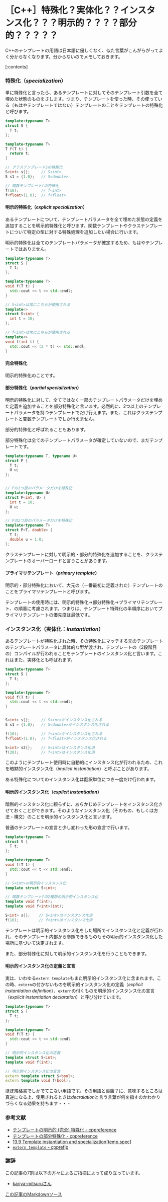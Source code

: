 # ［C++］特殊化？実体化？？インスタンス化？？？明示的？？？？部分的？？？？？

C++のテンプレートの用語は日本語に優しくなく、似た言葉がこんがらがってよく分からなくなります。分からないのでメモしておきます。

[:contents]

### 特殊化（*specialization*）

単に特殊化と言ったら、あるテンプレートに対してそのテンプレート引数を全て埋めた状態のものをさします。つまり、テンプレートを使った時、その使っている（もはやテンプレートではない）テンプレートのことをテンプレートの特殊化と呼びます。

```cpp
template<typename T>
struct S {
  T t;
};

template<typename T>
T f(T t) {
  return t;
}

// クラステンプレートSの特殊化
S<int> s{};     // S<int>
S s1 = {1.0};   // S<double>

// 関数テンプレートfの特殊化
f(10);          // f<int>
f<float>(1.0);  // f<float>
```

#### 明示的特殊化（*explicit specialization*）

あるテンプレートについて、テンプレートパラメータを全て埋めた状態の定義を追加することを明示的特殊化と呼びます。関数テンプレートやクラステンプレートについて特定の型に対する特殊処理を追加したい場合に行います。

明示的特殊化は全てのテンプレートパラメータが確定するため、もはやテンプレートではありません。

```cpp
template<typename T>
struct S {
  T t;
};

template<typename T>
void f(T t) {
  std::cout << t << std::endl;
}

// S<int>は常にこちらが使用される
template<>
struct S<int> {
  int t = 10;
};

// f<int>は常にこちらが使用される
template<>
void f(int t) {
  std::cout << (2 * t) << std::endl;
}
```

#### 完全特殊化

明示的特殊化のことです。

#### 部分特殊化（*partial specialization*）

明示的特殊化に対して、全てではなく一部のテンプレートパラメータだけを埋めた定義を追加することを部分特殊化と言います。必然的に、2つ以上のテンプレートパラメータを持つテンプレートでだけ行えます。また、これはクラステンプレートと変数テンプレートでしか行えません。

部分的特殊化と呼ばれることもあります。

部分特殊化は全てのテンプレートパラメータが確定していないので、まだテンプレートです。

```cpp
template<typename T, typename U>
struct P {
  T t;
  U u;
};


// Pの1つ目のパラメータだけを特殊化
template<typename U>
struct P<int, U> {
  int t = 10;
  U u;
};

// Pの2つ目のパラメータだけを特殊化
template<typename T>
struct P<T, double> {
  T t;
  double u = 1.0;
};
```

クラステンプレートに対して明示的・部分的特殊化を追加することを、クラステンプレートのオーバーロードと言うことがあります。

#### プライマリテンプレート（*primary template*）

明示的・部分特殊化において、大元の（一番最初に定義された）テンプレートのことをプライマリテンプレートと呼びます。

テンプレートの使用時には、明示的特殊化→部分特殊化→プライマリテンプレート、の順番に考慮されます。つまりは、テンプレート特殊化の半順序においてプライマリテンプレートの優先度は最低です。

### インスタンス化（実体化：*instantiation*）

あるテンプレートが特殊化された時、その特殊化にマッチする元のテンプレートのテンプレートパラメータに具体的な型が渡され、テンプレートの（2段階目の）コンパイルが行われることをテンプレートのインスタンス化と言います。これはまた、実体化とも呼ばれます。

```cpp
template<typename T>
struct S {
  T t;
};

template<typename T>
void f(T t) {
  std::cout << t << std::endl;
}


S<int> s{};     // S<int>がインスタンス化される
S s1 = {1.0};   // S<double>がインスタンス化される

f(10);          // f<int>がインスタンス化される
f<float>(1.0);  // f<float>がインスタンス化される

S<int> s2{};    // S<int>はインスタンス化済
f(20);          // f<int>はインスタンス化済
```

このようにテンプレート使用時に自動的にインスタンス化が行われるため、これを暗黙的インスタンス化（*implicit instantiation*）と呼ぶことがあります。

ある特殊化についてのインスタンス化は翻訳単位につき一度だけ行われます。

#### 明示的インスタンス化（*explicit instantiation*）

暗黙的インスタンス化に頼らずに、あらかじめテンプレートをインスタンス化させておくことができます。そのようなインスタンス化（そのもの、もしくは方法・構文）のことを明示的インスタンス化と言います。

普通のテンプレートの宣言と少し変わった形の宣言で行います。

```cpp
template<typename T>
struct S {
  T t;
};

template<typename T>
void f(T t) {
  std::cout << t << std::endl;
}

// S<int>の明示的インスタンス化
template struct S<int>;

// 関数テンプレートfの2種類の明示的インスタンス化
template void f(int);
template void f<int>(int);

S<int> s{};    // S<int>はインスタンス化済
f(10);         // f<int>はインスタンス化済
```

テンプレートは明示的インスタンス化をした場所でインスタンス化と定義が行われ、そのテンプレート内部から参照できるものもその明示的インスタンス化した場所に基づいて決定されます。

また、部分特殊化に対して明示的インスタンス化を行うこともできます。

#### 明示的インスタンス化の定義と宣言

実は、いわゆる`extern template`もまた明示的インスタンス化に含まれます。この時、`extern`の付かないものを明示的インスタンス化の定義（*explicit instantiation definition*）、`extern`の付くものを明示的インスタンス化の宣言（*explicit instantiation declaration*）と呼び分けています。

```cpp
template<typename T>
struct S {
  T t;
};

template<typename T>
void f(T t) {
  std::cout << t << std::endl
}

// 明示的インスタンス化の定義
template struct S<int>;
template void f(int);

// 明示的インスタンス化の宣言
extern template struct S<bool>;
extern template void f(bool);
```

ほぼ規格書でしかでてこない用語です。その用語と裏腹？に、意味するところは真逆になる上、使用されるときは*decralation*と言う言葉が何を指すのかわかりづらくなる効果を持ちます・・・

### 参考文献

- [テンプレートの明示的 (完全) 特殊化 - cppreference](https://ja.cppreference.com/w/cpp/language/template_specialization)
- [テンプレートの部分特殊化 - cppreference](https://ja.cppreference.com/w/cpp/language/partial_specialization)
- [13.9 Template instantiation and specialization[temp.spec]](http://eel.is/c++draft/temp.spec#temp.explicit-7.sentence-1)
- [`extern template` - cpprefjp](https://cpprefjp.github.io/lang/cpp11/extern_template.html)

### 謝辞

この記事の7割は以下の方々によるご指摘によって成り立っています。

- [kariya-mitsuruさん](https://github.com/onihusube/blog/pull/2)

[この記事のMarkdownソース](https://github.com/onihusube/blog/blob/master/2020/20200124_template_term.md)
